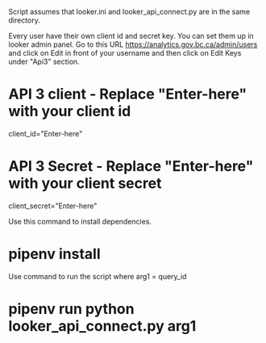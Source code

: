 Script assumes that looker.ini and looker_api_connect.py are in the same directory.

Every user have their own client id and secret key. You can set them up in looker admin panel. Go to this URL https://analytics.gov.bc.ca/admin/users and click on Edit in front of your username and then click on Edit Keys under "Api3" section.
# API 3 client - Replace "Enter-here" with your client id 
client_id="Enter-here"
# API 3 Secret - Replace "Enter-here" with your client secret
client_secret="Enter-here"

Use this command to install dependencies.
# pipenv install
Use command to run the script where arg1 = query_id

# pipenv run python looker_api_connect.py arg1